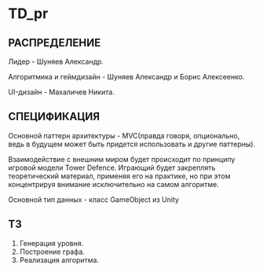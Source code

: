 # TD_pr

## РАСПРЕДЕЛЕНИЕ

Лидер - Шуняев Александр.

Алгоритмика и геймдизайн - Шуняев Александр и Борис Алексеенко.

UI-дизайн - Махаличев Никита.


## СПЕЦИФИКАЦИЯ

Основной паттерн архитектуры - MVC(правда говоря, опционально, ведь в будущем может быть придется использовать и другие паттерны).

Взаимодействие с внешним миром будет происходит по принципу игровой модели Tower Defence. Играющий будет закреплять теоретический материал, применяя его на практике, но при этом концентрируя внимание исключительно на самом алгоритме. 

Основной тип данных - класс GameObject из Unity

## ТЗ

1. Генерация уровня.
2. Построение графа. 
3. Реализация алгоритма.
